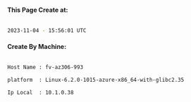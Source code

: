 
   
#### This Page Create at:

```bash

2023-11-04 - 15:56:01 UTC

```

#### Create By Machine:

```bash

Host Name : fv-az306-993

platform  : Linux-6.2.0-1015-azure-x86_64-with-glibc2.35

Ip Local  : 10.1.0.38

```


